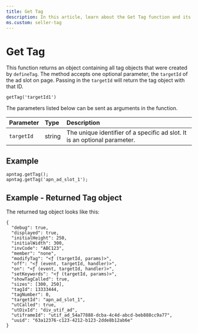 ```yaml
---
title: Get Tag
description: In this article, learn about the Get Tag function and its parameter with a detailed example.
ms.custom: seller-tag
---
```


# Get Tag

This function returns an object containing all tag objects that were created by `defineTag`. The method accepts one optional parameter,
the `targetId` of the ad slot on page. Passing in the `targetId` will return the tag object with that ID.

``` pre
getTag('targetId1')
```

The parameters listed below can be sent as arguments in the function.

| Parameter | Type | Description |
|:---|:---|:---|
| `targetId` | string | The unique identifier of a specific ad slot. It is an optional parameter. |

## Example

``` pre
apntag.getTag();
apntag.getTag('apn_ad_slot_1');
```

## Example - Returned Tag object

The returned tag object looks like this:

``` pre
{
  "debug": true,
  "displayed": true,
  "initialHeight": 250,
  "initialWidth": 300,
  "invCode": "ABC123",
  "member": "none",
  "modifyTag": "<ƒ (targetId, params)>",
  "off": "<ƒ (event, targetId, handler)>",
  "on": "<ƒ (event, targetId, handler)>",
  "setKeywords": "<ƒ (targetId, params)>",
  "showTagCalled": true,
  "sizes": [300, 250],
  "tagId": 13333444,
  "tagNumber": 0,
  "targetId": "apn_ad_slot_1",
  "utCalled": true,
  "utDivId": "div_utif_ad",
  "utiframeId": "utif_ad_54a77888-dcba-4c4d-abcd-beb888cc9a77",
  "uuid": "63a12376-c123-4212-b123-2dde8b12ab6e"
} 
```
